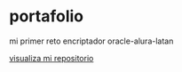 # portafolio
mi primer reto encriptador oracle-alura-latan

<a href="https://github.com/melvingutierrrez/portafolio/">visualiza mi repositorio</a>

